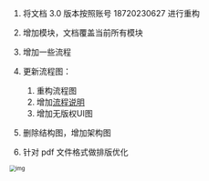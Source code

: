 1. 将文档 3.0 版本按照账号 18720230627 进行重构

2. 增加模块，文档覆盖当前所有模块

3. 增加一些流程

4. 更新流程图：
   1. 重构流程图
   2. 增加[流程说明](#dzd)
   2. 增加无版权UI图
   
5. 删除结构图，增加架构图

6. 针对 pdf 文件格式做排版优化

   

















































































<img src="https://vip.kingdee.com/download/0109e9f6d2a09c7d4028ae6c1781f5f27812.png" alt="img" style="zoom:67%;" id="dzd" />